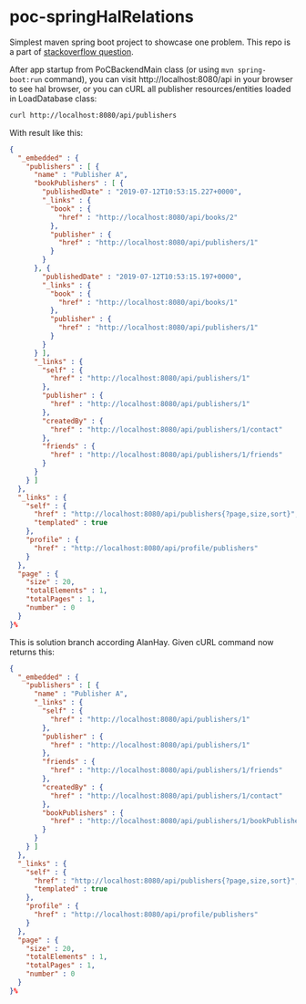 # poc-springHalRelations
Simplest maven spring boot project to showcase one problem. This repo is a part of [stackoverflow question](https://stackoverflow.com/questions/57005713/make-collection-propertie-render-as-relation-instead-of-property-in-json-hal-rep).

After app startup from PoCBackendMain class (or using `mvn spring-boot:run` command), you can visit http://localhost:8080/api in your browser to see hal browser, or you can cURL all publisher resources/entities loaded in LoadDatabase class:

```bash
curl http://localhost:8080/api/publishers
```
With result like this:
```json
{
  "_embedded" : {
    "publishers" : [ {
      "name" : "Publisher A",
      "bookPublishers" : [ {
        "publishedDate" : "2019-07-12T10:53:15.227+0000",
        "_links" : {
          "book" : {
            "href" : "http://localhost:8080/api/books/2"
          },
          "publisher" : {
            "href" : "http://localhost:8080/api/publishers/1"
          }
        }
      }, {
        "publishedDate" : "2019-07-12T10:53:15.197+0000",
        "_links" : {
          "book" : {
            "href" : "http://localhost:8080/api/books/1"
          },
          "publisher" : {
            "href" : "http://localhost:8080/api/publishers/1"
          }
        }
      } ],
      "_links" : {
        "self" : {
          "href" : "http://localhost:8080/api/publishers/1"
        },
        "publisher" : {
          "href" : "http://localhost:8080/api/publishers/1"
        },
        "createdBy" : {
          "href" : "http://localhost:8080/api/publishers/1/contact"
        },
        "friends" : {
          "href" : "http://localhost:8080/api/publishers/1/friends"
        }
      }
    } ]
  },
  "_links" : {
    "self" : {
      "href" : "http://localhost:8080/api/publishers{?page,size,sort}",
      "templated" : true
    },
    "profile" : {
      "href" : "http://localhost:8080/api/profile/publishers"
    }
  },
  "page" : {
    "size" : 20,
    "totalElements" : 1,
    "totalPages" : 1,
    "number" : 0
  }
}%
```

This is solution branch according AlanHay. Given cURL command now returns this:
```json
{
  "_embedded" : {
    "publishers" : [ {
      "name" : "Publisher A",
      "_links" : {
        "self" : {
          "href" : "http://localhost:8080/api/publishers/1"
        },
        "publisher" : {
          "href" : "http://localhost:8080/api/publishers/1"
        },
        "friends" : {
          "href" : "http://localhost:8080/api/publishers/1/friends"
        },
        "createdBy" : {
          "href" : "http://localhost:8080/api/publishers/1/contact"
        },
        "bookPublishers" : {
          "href" : "http://localhost:8080/api/publishers/1/bookPublishers"
        }
      }
    } ]
  },
  "_links" : {
    "self" : {
      "href" : "http://localhost:8080/api/publishers{?page,size,sort}",
      "templated" : true
    },
    "profile" : {
      "href" : "http://localhost:8080/api/profile/publishers"
    }
  },
  "page" : {
    "size" : 20,
    "totalElements" : 1,
    "totalPages" : 1,
    "number" : 0
  }
}%
```
